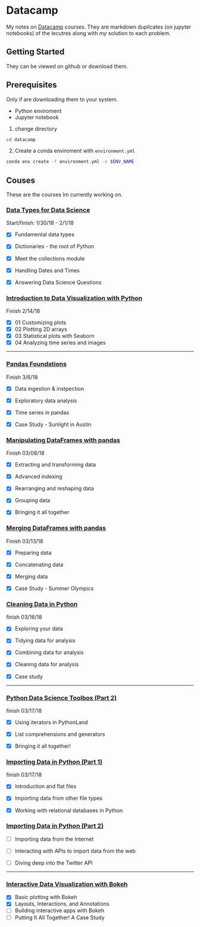 
# Datacamp 

My notes on [Datacamp](https://www.datacamp.com) courses.
They are markdown duplicates (on jupyter notebooks) of the lecutres along with  *my* solution to each problem.


## Getting Started
They can be viewed on github or download them.

## Prerequisites
Only if are downloading them to your system.
- Python enviroment
- Jupyter notebook

1. change directory

```bash
cd datacamp
```

2. Create a conda  enviroment with `environment.yml`

```bash
conda env create -f environment.yml -n $ENV_NAME

```


## Couses
These are the courses Im currently working on.


### [Data Types for Data Science](https://www.datacamp.com/courses/data-types-for-data-science)

Start/finish: 1/30/18 - 2/1/18
- [x] Fundamental data types
- [x] Dictionaries - the root of Python
- [x] Meet the collections module
- [x] Handling Dates and Times
- [x] Answering Data Science Questions


### [Introduction to Data Visualization with Python](https://www.datacamp.com/courses/introduction-to-data-visualization-with-python)

Finish 2/14/18
- [x] 01 Customizing plots
- [x] 02 Plotting 2D arrays
- [x] 03 Statistical plots with Seaborn
- [X] 04 Analyzing time series and images

---


### [Pandas Foundations](https://www.datacamp.com/courses/pandas-foundations)	

Finish 3/6/18	
- [x] Data ingestion & instpection	
- [x] Exploratory data analysis	
- [x] Time series in pandas	
- [x] Case Study - Sunlight in Austin


### [Manipulating DataFrames with pandas](https://www.datacamp.com/courses/manipulating-dataframes-with-pandas)
Finish 03/08/18
- [x] Extracting and transforming data
- [x] Advanced indexing
- [x] Rearranging and reshaping data
- [x] Grouping data
- [x] Bringing it all together


### [Merging DataFrames with pandas](https://www.datacamp.com/courses/merging-dataframes-with-pandas)
Finish 03/13/18
- [x] Preparing data
- [x] Concatenating data
- [x] Merging data
- [x] Case Study - Summer Olympics


### [Cleaning Data in Python](https://www.datacamp.com/courses/cleaning-data-in-python)
finish 03/16/18
- [x] Exploring your data
- [x] Tidying data for analysis
- [x] Combining data for analysis
- [x] Cleaning data for analysis
- [x] Case study


---

### [Python Data Science Toolbox (Part 2)](https://www.datacamp.com/courses/python-data-science-toolbox-part-2)
finish 03/17/18
- [x] Using iterators in PythonLand
- [x] List comprehensions and generators
- [x] Bringing it all together!



### [Importing Data in Python (Part 1)](https://www.datacamp.com/courses/importing-data-in-python-part-1)
finish 03/17/18
- [x] Introduction and flat files
- [x] Importing data from other file types
- [x] Working with relational databases in Python



### [Importing Data in Python (Part 2)](https://www.datacamp.com/courses/importing-data-in-python-part-2)

- [ ] Importing data from the Internet
- [ ] Interacting with APIs to import data from the web
- [ ] Diving deep into the Twitter API





---

### [Interactive Data Visualization with Bokeh](https://www.datacamp.com/courses/interactive-data-visualization-with-bokeh)

- [x] Basic plotting with Bokeh
- [x] Layouts, Interactions, and Annotations
- [ ] Building interactive apps with Bokeh
- [ ] Putting It All Together! A Case Study